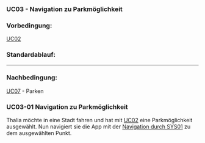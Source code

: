 ### UC03 - Navigation zu Parkmöglichkeit

### Vorbedingung:
[UC02](https://github.com/isd-nunkesser/sd-2019-froyo/wiki/UC02)

### Standardablauf: 
-----

### Nachbedingung:
[UC07](https://github.com/isd-nunkesser/sd-2019-froyo/wiki/UC07) - Parken

### UC03-01 Navigation zu Parkmöglichkeit
Thalia möchte in eine Stadt fahren und hat mit [UC02](https://github.com/isd-nunkesser/sd-2019-froyo/wiki/UC02) eine Parkmöglichkeit ausgewählt. Nun navigiert sie die App mit der [Navigation durch SYS01](https://github.com/isd-nunkesser/sd-2019-froyo/wiki/Kontext) zu dem ausgewählten Punkt.